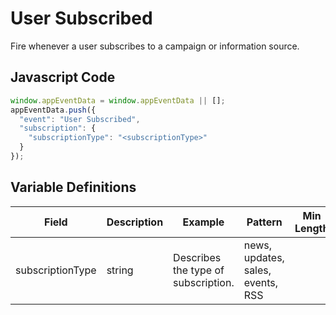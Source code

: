 # User Subscribed

Fire whenever a user subscribes to a campaign or information source.

## Javascript Code

```js
window.appEventData = window.appEventData || [];
appEventData.push({
  "event": "User Subscribed",
  "subscription": {
    "subscriptionType": "<subscriptionType>"
  }
});
```
## Variable Definitions

|Field|Description|Example|Pattern|Min Length|Max Length|Minimum|Maximum|Multiple Of|
| --- | --- | --- | --- | --- | --- | --- | --- | --- |
|subscriptionType|string|Describes the type of subscription.|news, updates, sales, events, RSS|